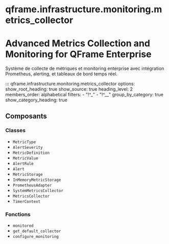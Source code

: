 # qframe.infrastructure.monitoring.metrics_collector


Advanced Metrics Collection and Monitoring for QFrame Enterprise
===============================================================

Système de collecte de métriques et monitoring enterprise avec
intégration Prometheus, alerting, et tableaux de bord temps réel.


::: qframe.infrastructure.monitoring.metrics_collector
    options:
      show_root_heading: true
      show_source: true
      heading_level: 2
      members_order: alphabetical
      filters:
        - "!^_"
        - "!^__"
      group_by_category: true
      show_category_heading: true

## Composants

### Classes

- `MetricType`
- `AlertSeverity`
- `MetricDefinition`
- `MetricValue`
- `AlertRule`
- `Alert`
- `MetricStorage`
- `InMemoryMetricStorage`
- `PrometheusAdapter`
- `SystemMetricsCollector`
- `MetricsCollector`
- `TimerContext`

### Fonctions

- `monitored`
- `get_default_collector`
- `configure_monitoring`

